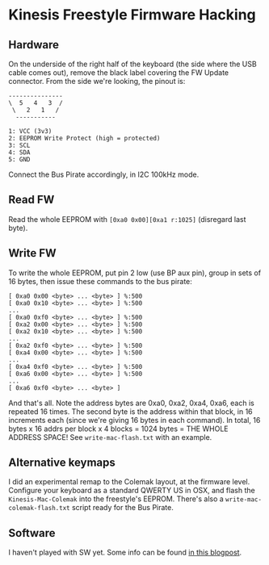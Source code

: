 # Kinesis Freestyle Firmware Hacking

## Hardware

On the underside of the right half of the keyboard (the side where the USB cable comes out), remove the black label covering the FW Update connector. From the side we're looking, the pinout is:

    ---------------
    \  5   4   3  /
     \   2   1   /
      -----------

    1: VCC (3v3)
    2: EEPROM Write Protect (high = protected)
    3: SCL
    4: SDA
    5: GND

Connect the Bus Pirate accordingly, in I2C 100kHz mode.

## Read FW

Read the whole EEPROM with `[0xa0 0x00][0xa1 r:1025]` (disregard last byte).

## Write FW

To write the whole EEPROM, put pin 2 low (use BP aux pin), group in sets of 16 bytes, then issue these commands to the bus pirate:

    [ 0xa0 0x00 <byte> ... <byte> ] %:500
    [ 0xa0 0x10 <byte> ... <byte> ] %:500
    ...
    [ 0xa0 0xf0 <byte> ... <byte> ] %:500
    [ 0xa2 0x00 <byte> ... <byte> ] %:500
    [ 0xa2 0x10 <byte> ... <byte> ] %:500
    ...
    [ 0xa2 0xf0 <byte> ... <byte> ] %:500
    [ 0xa4 0x00 <byte> ... <byte> ] %:500
    ...
    [ 0xa4 0xf0 <byte> ... <byte> ] %:500
    [ 0xa6 0x00 <byte> ... <byte> ] %:500
    ...
    [ 0xa6 0xf0 <byte> ... <byte> ]

And that's all. Note the address bytes are 0xa0, 0xa2, 0xa4, 0xa6, each is repeated 16 times. The second byte is the address within that block, in 16 increments each (since we're giving 16 bytes in each command). In total, 16 bytes x 16 addrs per block x 4 blocks = 1024 bytes = THE WHOLE ADDRESS SPACE! See `write-mac-flash.txt` with an example.

## Alternative keymaps

I did an experimental remap to the Colemak layout, at the firmware level. Configure your keyboard as a standard QWERTY US in OSX, and flash the `Kinesis-Mac-Colemak` into the freestyle's EEPROM. There's also a `write-mac-colemak-flash.txt` script ready for the Bus Pirate.

## Software

I haven't played with SW yet. Some info can be found [in this blogpost](http://alvarop.com/2013/08/kinesis-freestyle-2-keyboard-mod-to-fix-media-keys/).
